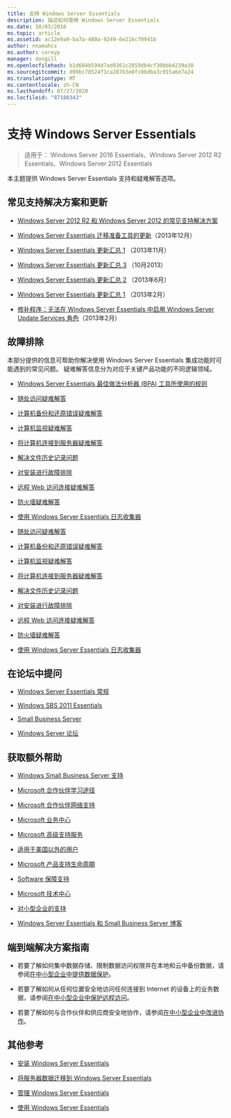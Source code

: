 ```yaml
---
title: 支持 Windows Server Essentials
description: 描述如何使用 Windows Server Essentials
ms.date: 10/03/2016
ms.topic: article
ms.assetid: ac12e9a9-ba7a-480a-9249-6e216c70941b
author: nnamuhcs
ms.author: coreyp
manager: dongill
ms.openlocfilehash: b1d684b594d7ad0361c2859db4cf30bbb4239a30
ms.sourcegitcommit: d99bc78524f1ca287b3e8fc06dba3c915a6e7a24
ms.translationtype: MT
ms.contentlocale: zh-CN
ms.lasthandoff: 07/27/2020
ms.locfileid: "87180343"
---
```

# <a name="support-windows-server-essentials"></a>支持 Windows Server Essentials

> 适用于： Windows Server 2016 Essentials、Windows Server 2012 R2 Essentials、Windows Server 2012 Essentials

本主题提供 Windows Server Essentials 支持和疑难解答选项。

## <a name="top-support-solutions-and-updates"></a>常见支持解决方案和更新

- [Windows Server 2012 R2 和 Windows Server 2012 的常见支持解决方案](/previous-versions/windows/it-pro/windows-server-2012-r2-and-2012/hh831490(v=ws.11))

- [Windows Server Essentials 迁移准备工具的更新](https://support.microsoft.com/kb/2908176)（2013年12月）

- [Windows Server Essentials 更新汇总 1](https://support.microsoft.com/kb/2887595) （2013年11月）

- [Windows Server Essentials 更新汇总 3](https://support.microsoft.com/kb/2862551) （10月2013）

- [Windows Server Essentials 更新汇总 2](https://support.microsoft.com/kb/2824160) （2013年6月）

- [Windows Server Essentials 更新汇总 1](https://support.microsoft.com/kb/2781267) （2013年2月）

- [修补程序：无法在 Windows Server Essentials 中启用 Windows Server Update Services 角色](https://support.microsoft.com/kb/2762663)（2013年2月）

## <a name="troubleshoot"></a>故障排除

本部分提供的信息可帮助你解决使用 Windows Server Essentials 集成功能时可能遇到的常见问题。 疑难解答信息分为对应于关键产品功能的不同逻辑领域。

- [Windows Server Essentials 最佳做法分析器 (BPA) 工具所使用的规则](../migrate/Rules-used-by-the-Windows-Server-Essentials-Best-Practices-Analyzer--BPA--Tool.md)

- [随处访问疑难解答](Troubleshoot-Anywhere-Access-in-Windows-Server-Essentials.md)

- [计算机备份和还原错误疑难解答](Troubleshoot-computer-backup-and-restore-errors-in-Windows-Server-Essentials.md)

- [计算机监视疑难解答](Troubleshoot-computer-monitoring-in-Windows-Server-Essentials.md)

- [将计算机连接到服务器疑难解答](Troubleshoot-connecting-computers-to-the-server-in-Windows-Server-Essentials.md)

- [解决文件历史记录问题](Troubleshoot-File-History-in-Windows-Server-Essentials.md)

- [对安装进行故障排除](Troubleshoot-Windows-Server-Essentials-installation.md)

- [远程 Web 访问连接疑难解答](Troubleshoot-Remote-Web-Access-connectivity-in-Windows-Server-Essentials.md)

- [防火墙疑难解答](Troubleshoot-your-firewall-in-Windows-Server-Essentials.md)

- [使用 Windows Server Essentials 日志收集器](Use-the-Windows-Server-Essentials-Log-Collector.md)

- [随处访问疑难解答](../support/Troubleshoot-Anywhere-Access-in-Windows-Server-Essentials.md)

- [计算机备份和还原错误疑难解答](../support/Troubleshoot-computer-backup-and-restore-errors-in-Windows-Server-Essentials.md)

- [计算机监视疑难解答](../support/Troubleshoot-computer-monitoring-in-Windows-Server-Essentials.md)

- [将计算机连接到服务器疑难解答](../support/Troubleshoot-connecting-computers-to-the-server-in-Windows-Server-Essentials.md)

- [解决文件历史记录问题](../support/Troubleshoot-File-History-in-Windows-Server-Essentials.md)

- [对安装进行故障排除](../support/Troubleshoot-Windows-Server-Essentials-installation.md)

- [远程 Web 访问连接疑难解答](../support/Troubleshoot-Remote-Web-Access-connectivity-in-Windows-Server-Essentials.md)

- [防火墙疑难解答](../support/Troubleshoot-your-firewall-in-Windows-Server-Essentials.md)

- [使用 Windows Server Essentials 日志收集器](../support/Use-the-Windows-Server-Essentials-Log-Collector.md)

## <a name="ask-a-question-in-the-forums"></a>在论坛中提问

- [Windows Server Essentials 常规](https://docs.microsoft.com/answers/topics/windows-server-essentials.html)

- [Windows SBS 2011 Essentials](https://docs.microsoft.com/answers/topics/windows-small-business-server.html)

- [Small Business Server](https://docs.microsoft.com/answers/topics/windows-small-business-server.html)

- [Windows Server 论坛](https://docs.microsoft.com/answers/topics/windows-server.html)

## <a name="get-additional-help"></a>获取额外帮助

- [Windows Small Business Server 支持](https://support.microsoft.com/oas/default.aspx?gprid=1167&st=1&wfxredirect=1&sd=gn)

- [Microsoft 合作伙伴学习途径](https://mspartnerlp.mspartner.microsoft.com/LearningPath/LearningPath/DLPaths?trackId=559&rowId=1078&trackPathId=6605)

- [Microsoft 合作伙伴网络支持](https://mspartner.microsoft.com/en/us/Pages/Support/get-support.aspx)

- [Microsoft 业务中心](http://www.microsoftbusinesshub.com/Gigya/Insider)

- [Microsoft 高级支持服务](https://www.microsoft.com/microsoftservices/support.aspx)

- [适用于美国以外的用户](https://support.microsoft.com/common/international.aspx?&sd=tech)

- [Microsoft 产品支持生命周期](https://support.microsoft.com/lifecycle/)

- [Software 保障支持](https://support.microsoft.com/default.aspx?scid=fh;%5Bln%5D;SoftAssurance)

- [Microsoft 技术中心](https://www.microsoft.com/mtc/default.aspx)

- [对小型企业的支持](https://smallbusiness.support.microsoft.com/contact)

- [Windows Server Essentials 和 Small Business Server 博客](https://blogs.technet.com/b/sbs/)

## <a name="end-to-end-solution-guides"></a>端到端解决方案指南

- 若要了解如何集中数据存储、限制数据访问权限并在本地和云中备份数据，请参阅[在中小型企业中提供数据保护](/previous-versions/orphan-topics/ws.11/dn582043(v=ws.11))。

- 若要了解如何从任何位置安全地访问任何连接到 Internet 的设备上的业务数据，请参阅[在中小型企业中保护远程访问](/previous-versions/windows/it-pro/solutions-guidance/dn629457(v=ws.11))。

- 若要了解如何与合作伙伴和供应商安全地协作，请参阅[在中小型企业中改进协作](/previous-versions/windows/it-pro/solutions-guidance/dn747893(v=ws.11))。

## <a name="additional-references"></a>其他参考

- [安装 Windows Server Essentials](../install/Install-Windows-Server-Essentials.md)

- [将服务器数据迁移到 Windows Server Essentials](../migrate/Migrate-Server-Data-to-Windows-Server-Essentials.md)

- [管理 Windows Server Essentials](../manage/Manage-Windows-Server-Essentials.md)

- [使用 Windows Server Essentials](../use/Use-Windows-Server-Essentials.md)
